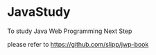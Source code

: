 # JavaStudy
To study Java Web Programming Next Step

please refer to https://github.com/slipp/jwp-book
